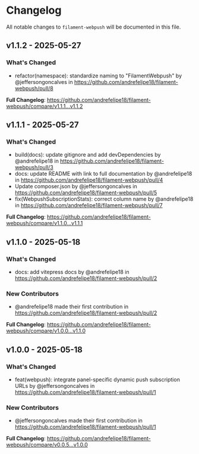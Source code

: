 # Changelog

All notable changes to `filament-webpush` will be documented in this file.

## v1.1.2 - 2025-05-27

### What's Changed

* refactor(namespace): standardize naming to "FilamentWebpush" by @jeffersongoncalves in https://github.com/andrefelipe18/filament-webpush/pull/8

**Full Changelog**: https://github.com/andrefelipe18/filament-webpush/compare/v1.1.1...v1.1.2

## v1.1.1 - 2025-05-27

### What's Changed

* build(docs): update gitignore and add devDependencies  by @andrefelipe18 in https://github.com/andrefelipe18/filament-webpush/pull/3
* docs: update README with link to full documentation  by @andrefelipe18 in https://github.com/andrefelipe18/filament-webpush/pull/4
* Update composer.json by @jeffersongoncalves in https://github.com/andrefelipe18/filament-webpush/pull/5
* fix(WebpushSubscriptionStats): correct column name  by @andrefelipe18 in https://github.com/andrefelipe18/filament-webpush/pull/7

**Full Changelog**: https://github.com/andrefelipe18/filament-webpush/compare/v1.1.0...v1.1.1

## v1.1.0 - 2025-05-18

### What's Changed

* docs: add vitepress docs by @andrefelipe18 in https://github.com/andrefelipe18/filament-webpush/pull/2

### New Contributors

* @andrefelipe18 made their first contribution in https://github.com/andrefelipe18/filament-webpush/pull/2

**Full Changelog**: https://github.com/andrefelipe18/filament-webpush/compare/v1.0.0...v1.1.0

## v1.0.0 - 2025-05-18

### What's Changed

* feat(webpush): integrate panel-specific dynamic push subscription URLs by @jeffersongoncalves in https://github.com/andrefelipe18/filament-webpush/pull/1

### New Contributors

* @jeffersongoncalves made their first contribution in https://github.com/andrefelipe18/filament-webpush/pull/1

**Full Changelog**: https://github.com/andrefelipe18/filament-webpush/compare/v0.0.5...v1.0.0
